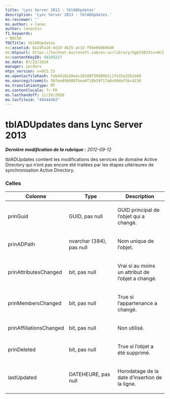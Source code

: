 ```yaml
---
title: 'Lync Server 2013 : tblADUpdates'
description: 'Lync Server 2013 : tblADUpdates.'
ms.reviewer: ''
ms.author: v-lanac
author: lanachin
f1.keywords:
- NOCSH
TOCTitle: tblADUpdates
ms:assetid: ba19fa16-4d2d-4635-ac32-f93e09469546
ms:mtpsurl: https://technet.microsoft.com/en-us/library/Gg615033(v=OCS.15)
ms:contentKeyID: 48185227
ms.date: 07/23/2014
manager: serdars
mtps_version: v=OCS.15
ms.openlocfilehash: 7ab4418a10eac283d0f39d09b1c1fe15a32b2e68
ms.sourcegitcommit: 36fee89bb887bea4f18b19f17a8c69daf5bc423d
ms.translationtype: MT
ms.contentlocale: fr-FR
ms.lasthandoff: 11/26/2020
ms.locfileid: "49444482"
---
```

# <a name="tbladupdates-in-lync-server-2013"></a>tblADUpdates dans Lync Server 2013

<div data-xmlns="http://www.w3.org/1999/xhtml">

<div class="topic" data-xmlns="http://www.w3.org/1999/xhtml" data-msxsl="urn:schemas-microsoft-com:xslt" data-cs="https://msdn.microsoft.com/">

<div data-asp="https://msdn2.microsoft.com/asp">



</div>

<div id="mainSection">

<div id="mainBody">

<span> </span>

_**Dernière modification de la rubrique :** 2012-09-12_

tblADUpdates contient les modifications des services de domaine Active Directory qui n’ont pas encore été traitées par les étapes ultérieures de synchronisation Active Directory.

### <a name="columns"></a>Celles

<table>
<colgroup>
<col style="width: 33%" />
<col style="width: 33%" />
<col style="width: 33%" />
</colgroup>
<thead>
<tr class="header">
<th>Colonne</th>
<th>Type</th>
<th>Description</th>
</tr>
</thead>
<tbody>
<tr class="odd">
<td><p>prinGuid</p></td>
<td><p>GUID, pas null</p></td>
<td><p>GUID principal de l’objet qui a changé.</p></td>
</tr>
<tr class="even">
<td><p>prinADPath</p></td>
<td><p>nvarchar (384), pas null</p></td>
<td><p>Nom unique de l’objet.</p></td>
</tr>
<tr class="odd">
<td><p>prinAttributesChanged</p></td>
<td><p>bit, pas null</p></td>
<td><p>Vrai si au moins un attribut de l’objet a changé.</p></td>
</tr>
<tr class="even">
<td><p>prinMembersChanged</p></td>
<td><p>bit, pas null</p></td>
<td><p>True si l’appartenance a changé.</p></td>
</tr>
<tr class="odd">
<td><p>prinAffiliationsChanged</p></td>
<td><p>bit, pas null</p></td>
<td><p>Non utilisé.</p></td>
</tr>
<tr class="even">
<td><p>prinDeleted</p></td>
<td><p>bit, pas null</p></td>
<td><p>True si l’objet a été supprimé.</p></td>
</tr>
<tr class="odd">
<td><p>lastUpdated</p></td>
<td><p>DATEHEURE, pas null</p></td>
<td><p>Horodatage de la date d’insertion de la ligne.</p></td>
</tr>
</tbody>
</table>


</div>

<span> </span>

</div>

</div>

</div>

